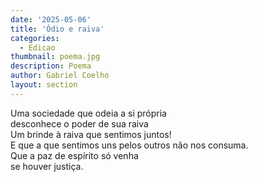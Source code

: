 ```yaml
---
date: '2025-05-06'
title: 'Ódio e raiva'
categories:
  - Edicao
thumbnail: poema.jpg
description: Poema
author: Gabriel Coelho
layout: section
---
```


Uma sociedade que odeia a si própria \
desconhece o poder de sua raiva \
Um brinde à raiva que sentimos juntos! \
E que a que sentimos uns pelos outros não nos consuma. \
Que a paz de espírito só venha \
se houver justiça.
